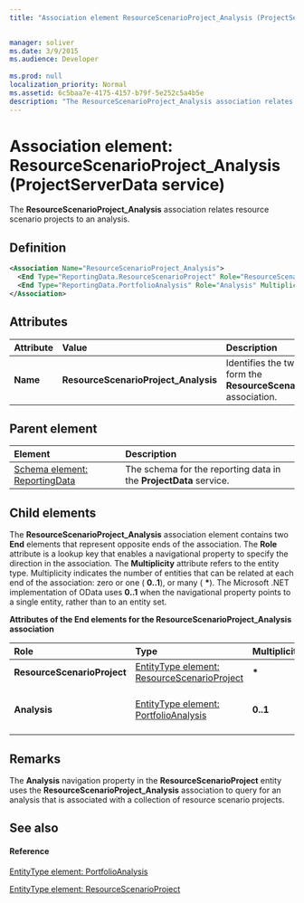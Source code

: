 ```yaml
---
title: "Association element ResourceScenarioProject_Analysis (ProjectServerData service)"

 
manager: soliver
ms.date: 3/9/2015
ms.audience: Developer
 
ms.prod: null
localization_priority: Normal
ms.assetid: 6c5baa7e-4175-4157-b79f-5e252c5a4b5e
description: "The ResourceScenarioProject_Analysis association relates resource scenario projects to an analysis."
---
```


# Association element: ResourceScenarioProject_Analysis (ProjectServerData service)

The **ResourceScenarioProject_Analysis** association relates resource scenario projects to an analysis. 
  
## Definition

```XML
<Association Name="ResourceScenarioProject_Analysis">
  <End Type="ReportingData.ResourceScenarioProject" Role="ResourceScenarioProject" Multiplicity="*" />
  <End Type="ReportingData.PortfolioAnalysis" Role="Analysis" Multiplicity="0..1" />
</Association>
```

## Attributes

|**Attribute**|**Value**|**Description**|
|:-----|:-----|:-----|
|**Name** <br/> |**ResourceScenarioProject_Analysis** <br/> |Identifies the two entity types that form the **ResourceScenarioProject_Analysis** association.  <br/> |
   
## Parent element

|**Element**|**Description**|
|:-----|:-----|
|[Schema element: ReportingData](schema-reportingdata-projectdata-service.md) <br/> |The schema for the reporting data in the **ProjectData** service.  <br/> |
   
## Child elements

The **ResourceScenarioProject_Analysis** association element contains two **End** elements that represent opposite ends of the association. The **Role** attribute is a lookup key that enables a navigational property to specify the direction in the association. The **Multiplicity** attribute refers to the entity type. Multiplicity indicates the number of entities that can be related at each end of the association: zero or one ( **0..1**), or many ( **\***). The Microsoft .NET implementation of OData uses **0..1** when the navigational property points to a single entity, rather than to an entity set. 
  
**Attributes of the End elements for the ResourceScenarioProject_Analysis association**

|**Role**|**Type**|**Multiplicity**|**Description**|
|:-----|:-----|:-----|:-----|
|**ResourceScenarioProject** <br/> |[EntityType element: ResourceScenarioProject](entitytype-resourcescenarioproject-projectdata-service.md) <br/> |**\*** <br/> |The collection of resource scenario projects in the reporting tables.  <br/> |
|**Analysis** <br/> |[EntityType element: PortfolioAnalysis](entitytype-portfolioanalysis-projectdata-service.md) <br/> |**0..1** <br/> |The analysis object that is referenced in the **ResourceScenarioProject_Analysis** association.  <br/> |
   
## Remarks

The **Analysis** navigation property in the **ResourceScenarioProject** entity uses the **ResourceScenarioProject_Analysis** association to query for an analysis that is associated with a collection of resource scenario projects. 
  
## See also

#### Reference

[EntityType element: PortfolioAnalysis](entitytype-portfolioanalysis-projectdata-service.md)
  
[EntityType element: ResourceScenarioProject](entitytype-resourcescenarioproject-projectdata-service.md)

